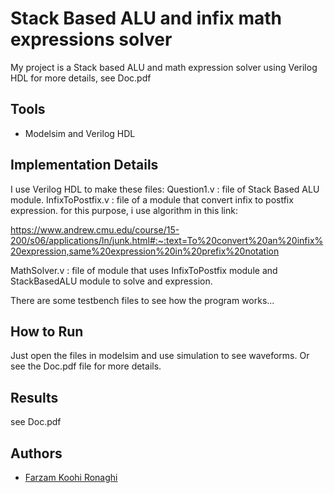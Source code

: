 
# Stack Based ALU and infix math expressions solver

My project is a Stack based ALU and math expression solver using Verilog HDL
for more details, see Doc.pdf

## Tools
- Modelsim and Verilog HDL


## Implementation Details

I use Verilog HDL to make these files:
Question1.v : file of Stack Based ALU module.
InfixToPostfix.v : file of a module that convert infix to postfix expression. for this purpose, i use algorithm in this link: 

https://www.andrew.cmu.edu/course/15-200/s06/applications/ln/junk.html#:~:text=To%20convert%20an%20infix%20expression,same%20expression%20in%20prefix%20notation

MathSolver.v : file of module that uses InfixToPostfix module and StackBasedALU module to solve and expression.

There are some testbench files to see how the program works...

## How to Run

Just open the files in modelsim and use simulation to see waveforms.
Or see the Doc.pdf file for more details.




## Results
see Doc.pdf



## Authors
- [Farzam Koohi Ronaghi](https://github.com/FKR1383)

